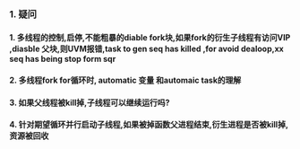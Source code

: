 ### 1. 疑问
#### 1. 多线程的控制,启停,不能粗暴的diable fork块,如果fork的衍生子线程有访问VIP ,diasble 父块,则UVM报错,task to gen seq has killed ,for avoid dealoop,xx seq has being stop form sqr
#### 2. 多线程fork for循环时, automatic 变量 和automaic task的理解
#### 3. 如果父线程被kill掉,子线程可以继续运行吗?
#### 4. 针对期望循环并行启动子线程,如果被掉函数父进程结束,衍生进程是否被kill掉,资源被回收
####

